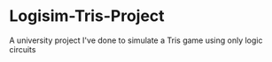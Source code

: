 # Logisim-Tris-Project
A university project I've done to simulate a Tris game using only logic circuits
